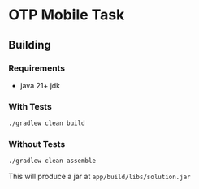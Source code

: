 # OTP Mobile Task

## Building

### Requirements
- java 21+ jdk

### With Tests
```bash
./gradlew clean build
```

### Without Tests
```bash
./gradlew clean assemble
```

This will produce a jar at `app/build/libs/solution.jar`
